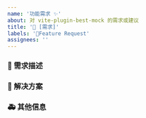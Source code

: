 ```yaml
---
name: '功能需求 ✨'
about: 对 vite-plugin-best-mock 的需求或建议
title: '👑 [需求]'
labels: '👑Feature Request'
assignees: ''
---
```


### 🥰 需求描述

<!-- 详细地描述需求，让大家都能理解 -->

### 🧐 解决方案

<!-- 如果你有解决方案，在这里清晰地阐述 -->

### 🚑 其他信息

<!-- 如截图等其他信息可以贴在这里 -->